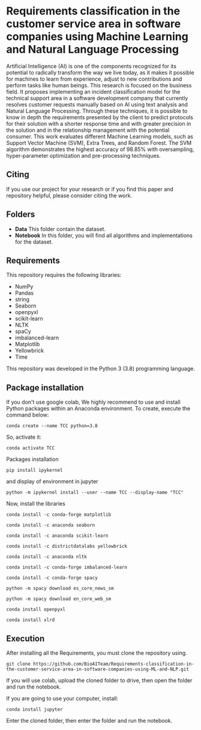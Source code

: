 # Requirements classification in the customer service area in software companies using Machine Learning and Natural Language Processing
Artificial Intelligence (AI) is one of the components recognized for its potential to radically transform the way we live today, as it makes it possible for machines to learn from experience, adjust to new contributions and perform tasks like human beings. This research is focused on the business field. It proposes implementing an incident classification model for the technical support area in a software development company that currently resolves customer requests manually based on AI using text analysis and Natural Language Processing. Through these techniques, it is possible to know in depth the requirements presented by the client to predict protocols for their solution with a shorter response time and with greater precision in the solution and in the relationship management with the potential consumer. This work evaluates different Machine Learning models, such as Support Vector Machine (SVM), Extra Trees, and Random Forest. The SVM algorithm demonstrates the highest accuracy of 98.85% with oversampling, hyper-parameter optimization and pre-processing techniques. 

## Citing

If you use our project for your research or if you find this paper and repository helpful, please consider citing the work.

## Folders

- **Data** This folder contain the dataset.
- **Notebook** In this folder, you will find all algorithms and implementations for the dataset. 

## Requirements
This repository requires the following libraries:

- NumPy
- Pandas
- string
- Seaborn
- openpyxl
- scikit-learn
- NLTK
- spaCy
- imbalanced-learn
- Matplotlib
- Yellowbrick
- Time

This repository was developed in the Python 3 (3.8) programming language.

## Package installation

If you don't use google colab, We highly recommend to use and install Python packages within an Anaconda environment. To create, execute the command below:
```
conda create --name TCC python=3.8
```
So, activate it:
```
conda activate TCC
```
Packages installation
```
pip install ipykernel
```
and display of environment in jupyter
```
python -m ipykernel install --user --name TCC --display-name "TCC"
```
Now, install the libraries
```
conda install -c conda-forge matplotlib
```
```
conda install -c anaconda seaborn
```
```
conda install -c anaconda scikit-learn
```
```
conda install -c districtdatalabs yellowbrick
```
```
conda install -c anaconda nltk
```
```
conda install -c conda-forge imbalanced-learn
```
```
conda install -c conda-forge spacy
```
```
python -m spacy download es_core_news_sm
```
```
python -m spacy download en_core_web_sm
```
```
conda install openpyxl
```
```
conda install xlrd
```

## Execution
After installing all the Requirements, you must clone the repository using.
```
git clone https://github.com/BioAITeam/Requirements-classification-in-the-customer-service-area-in-software-companies-using-ML-and-NLP.git
```
If you will use colab, upload the cloned folder to drive, then open the folder and run the notebook.

If you are going to use your computer, install:
```
conda install jupyter 
```
Enter the cloned folder, then enter the folder and run the notebook.

